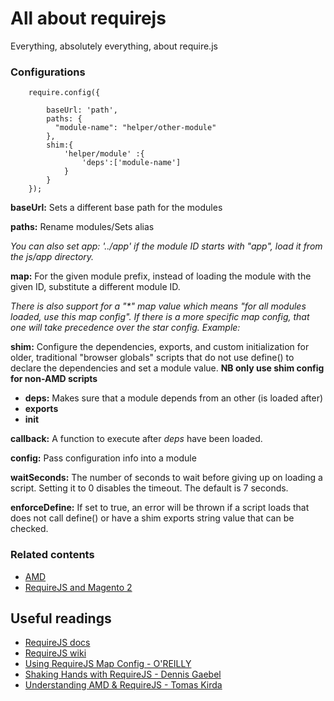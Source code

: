 # All about requirejs
Everything, absolutely everything, about require.js

### Configurations

        require.config({
                     
            baseUrl: 'path',            
            paths: {
              "module-name": "helper/other-module"
            },
            shim:{
                'helper/module' :{
                    'deps':['module-name']
                }
            }    
        });


**baseUrl:** Sets a different base path for the modules

**paths:** Rename modules/Sets alias 

_You can also set app: '../app' if the module ID starts with "app", load it from the js/app directory._

**map:** For the given module prefix, instead of loading the module with the given ID, substitute a different module ID.

_There is also support for a "*" map value which means "for all modules loaded, use this map config". If there is a more specific map config, that one will take precedence over the star config. Example:_

**shim:** Configure the dependencies, exports, and custom initialization for older, traditional "browser globals" scripts that do not use define() to declare the dependencies and set a module value. **NB only use shim config for non-AMD scripts**

* **deps:** Makes sure that a module depends from an other (is loaded after)
* **exports**
* **init**

**callback:** A function to execute after _deps_ have been loaded.

**config:** Pass configuration info into a module

**waitSeconds:** The number of seconds to wait before giving up on loading a script. Setting it to 0 disables the timeout. The default is 7 seconds.

**enforceDefine:** If set to true, an error will be thrown if a script loads that does not call define() or have a shim exports string value that can be checked.

### Related contents

* [AMD](doc/AMD.md)
* [RequireJS and Magento 2](doc/MAGE2.md)

## Useful readings

* [RequireJS docs](http://requirejs.org/docs/api.html)
* [RequireJS wiki](https://github.com/requirejs/requirejs/wiki)
* [Using RequireJS Map Config - O'REILLY](https://www.safaribooksonline.com/blog/2013/10/04/using-requirejs-map-config/)
* [Shaking Hands with RequireJS - Dennis Gaebel](https://web-design-weekly.com/2014/11/18/shaking-hands-requirejs/)
* [Understanding AMD & RequireJS - Tomas Kirda](https://www.devbridge.com/articles/understanding-amd-requirejs/)






